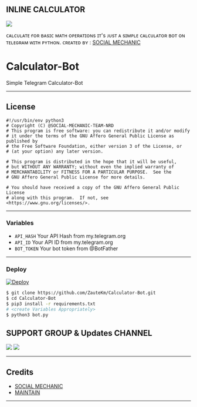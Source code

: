 ## INLINE CALCULATOR
<IMG src="https://telegra.ph/file/6caec29bf58337953a4b4.png">

ᴄᴀʟᴄᴜʟᴀᴛᴇ  ғᴏʀ ʙᴀsɪᴄ ᴍᴀᴛʜ ᴏᴘᴇʀᴀᴛɪᴏɴs ɪᴛ's ᴊᴜsᴛ ᴀ sɪᴍᴘʟᴇ ᴄᴀʟᴄᴜʟᴀᴛᴏʀ ʙᴏᴛ ᴏɴ ᴛᴇʟᴇɢʀᴀᴍ ᴡɪᴛʜ ᴘʏᴛʜᴏɴ.        ᴄʀᴇᴀᴛᴇᴅ ʙʏ :  [SOCIAL MECHANIC](https://t.me/social_mechanic_1997)
# Calculator-Bot


Simple Telegram Calculator-Bot

---

## License

```
#!/usr/bin/env python3
# Copyright (C) @SOCIAL-MECHANIC-TEAM-NRD
# This program is free software: you can redistribute it and/or modify
# it under the terms of the GNU Affero General Public License as published by
# the Free Software Foundation, either version 3 of the License, or
# (at your option) any later version.

# This program is distributed in the hope that it will be useful,
# but WITHOUT ANY WARRANTY; without even the implied warranty of
# MERCHANTABILITY or FITNESS FOR A PARTICULAR PURPOSE.  See the
# GNU Affero General Public License for more details.

# You should have received a copy of the GNU Affero General Public License
# along with this program.  If not, see <https://www.gnu.org/licenses/>.
```

---

### Variables

- `API_HASH` Your API Hash from my.telegram.org
- `API_ID` Your API ID from my.telegram.org
- `BOT_TOKEN` Your bot token from @BotFather

---

### Deploy

<a href="https://heroku.com/deploy?template=https://github.com/SOCIAL-MECHANIC-TEAM-NRD/INLINE-CALCULATOR">
  <img src="https://www.herokucdn.com/deploy/button.svg" alt="Deploy">
  

```sh
$ git clone https://github.com/ZauteKm/Calculator-Bot.git
$ cd Calculator-Bot
$ pip3 install -r requirements.txt
# <create Variables Appropriately>
$ python3 bot.py
```
## SUPPORT GROUP & Updates CHANNEL
<a href="https://t.me/tamil_chat_group_1"><img src="https://img.shields.io/badge/Join-Group%20Support-blue.svg?style=for-the-badge&logo=Telegram"></a> <a href="https://t.me/TECHNOLOGY_CORNER_1"><img src="https://img.shields.io/badge/Join-Updates%20Channel-blue.svg?style=for-the-badge&logo=Telegram"></a>


---

## Credits

- [SOCIAL MECHANIC](https://github.com/SOCIAL-MECHANIC-TEAM-NRD)
- [MAINTAIN](https://t.me/eye_black_lover)

---

